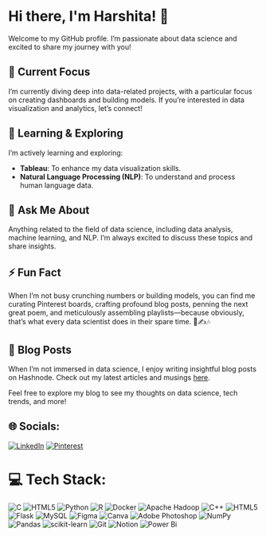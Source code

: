 # Hi there, I'm Harshita! 👋

Welcome to my GitHub profile. I’m passionate about data science and excited to share my journey with you!

## 🔭 Current Focus
I’m currently diving deep into data-related projects, with a particular focus on creating dashboards and building models. If you’re interested in data visualization and analytics, let’s connect!

## 🌱 Learning & Exploring
I’m actively learning and exploring:
- **Tableau**: To enhance my data visualization skills.
- **Natural Language Processing (NLP)**: To understand and process human language data.


## 💬 Ask Me About
Anything related to the field of data science, including data analysis, machine learning, and NLP. I’m always excited to discuss these topics and share insights.

## ⚡ Fun Fact
When I’m not busy crunching numbers or building models, you can find me curating Pinterest boards, crafting profound blog posts, penning the next great poem, and meticulously assembling playlists—because obviously, that’s what every data scientist does in their spare time. 🎨✍️🎶
## 📝 Blog Posts
When I’m not immersed in data science, I enjoy writing insightful blog posts on Hashnode. Check out my latest articles and musings [here](https://hashnode.com/@jamadadeharshi). 

Feel free to explore my blog to see my thoughts on data science, tech trends, and more!




## 🌐 Socials:
[![LinkedIn](https://img.shields.io/badge/LinkedIn-%230077B5.svg?logo=linkedin&logoColor=white)](www.linkedin.com/in/harshita-jamadade-5763a6195) [![Pinterest](https://img.shields.io/badge/Pinterest-%23E60023.svg?logo=Pinterest&logoColor=white)](https://pinterest.com/harshitaa1511) 

# 💻 Tech Stack:
![C](https://img.shields.io/badge/c-%2300599C.svg?style=for-the-badge&logo=c&logoColor=white) ![HTML5](https://img.shields.io/badge/html5-%23E34F26.svg?style=for-the-badge&logo=html5&logoColor=white) ![Python](https://img.shields.io/badge/python-3670A0?style=for-the-badge&logo=python&logoColor=ffdd54) ![R](https://img.shields.io/badge/r-%23276DC3.svg?style=for-the-badge&logo=r&logoColor=white) ![Docker](https://img.shields.io/badge/docker-%230db7ed.svg?style=for-the-badge&logo=docker&logoColor=white) ![Apache Hadoop](https://img.shields.io/badge/Apache%20Hadoop-66CCFF?style=for-the-badge&logo=apachehadoop&logoColor=black) ![C++](https://img.shields.io/badge/c++-%2300599C.svg?style=for-the-badge&logo=c%2B%2B&logoColor=white) ![HTML5](https://img.shields.io/badge/html5-%23E34F26.svg?style=for-the-badge&logo=html5&logoColor=white) ![Flask](https://img.shields.io/badge/flask-%23000.svg?style=for-the-badge&logo=flask&logoColor=white) ![MySQL](https://img.shields.io/badge/mysql-4479A1.svg?style=for-the-badge&logo=mysql&logoColor=white) ![Figma](https://img.shields.io/badge/figma-%23F24E1E.svg?style=for-the-badge&logo=figma&logoColor=white) ![Canva](https://img.shields.io/badge/Canva-%2300C4CC.svg?style=for-the-badge&logo=Canva&logoColor=white) ![Adobe Photoshop](https://img.shields.io/badge/adobe%20photoshop-%2331A8FF.svg?style=for-the-badge&logo=adobe%20photoshop&logoColor=white) ![NumPy](https://img.shields.io/badge/numpy-%23013243.svg?style=for-the-badge&logo=numpy&logoColor=white) ![Pandas](https://img.shields.io/badge/pandas-%23150458.svg?style=for-the-badge&logo=pandas&logoColor=white) ![scikit-learn](https://img.shields.io/badge/scikit--learn-%23F7931E.svg?style=for-the-badge&logo=scikit-learn&logoColor=white) ![Git](https://img.shields.io/badge/git-%23F05033.svg?style=for-the-badge&logo=git&logoColor=white) ![Notion](https://img.shields.io/badge/Notion-%23000000.svg?style=for-the-badge&logo=notion&logoColor=white) ![Power Bi](https://img.shields.io/badge/power_bi-F2C811?style=for-the-badge&logo=powerbi&logoColor=black)



